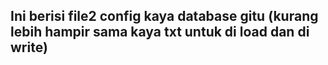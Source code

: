 ## Ini berisi file2 config kaya database gitu (kurang lebih hampir sama kaya txt untuk di load dan di write)